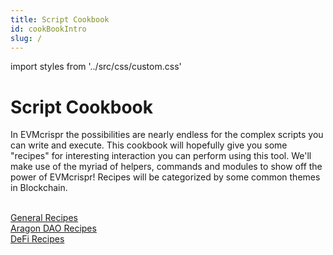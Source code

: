 ```yaml
---
title: Script Cookbook
id: cookBookIntro
slug: /
---
```

import styles from '../src/css/custom.css'

# Script Cookbook

In EVMcrispr the possibilities are nearly endless for the complex scripts you can write and execute. This cookbook will hopefully give you some "recipes" for interesting interaction you can perform using this tool. We'll make use of the myriad of helpers, commands and modules to show off the power of EVMcrispr! Recipes will be categorized by some common themes in Blockchain. 

<br />
<div class='row'>
    <div class='column'><a href='./generalRecipes' class='bigButton'>General Recipes</a>
    </div>
    <div class='column'><a href='./aragonRecipes' class='bigButton'>Aragon DAO Recipes</a>
    </div>
        <div class='column'><a href='./defiRecipes' class='bigButton'>DeFi Recipes</a>
    </div>

</div>